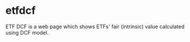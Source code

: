 # etfdcf
ETF DCF is a web page which shows ETFs' fair (intrinsic) value calculated using DCF model.
